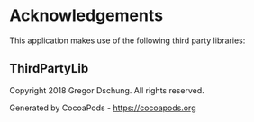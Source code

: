 # Acknowledgements
This application makes use of the following third party libraries:

## ThirdPartyLib

Copyright 2018 Gregor Dschung. All rights reserved.

Generated by CocoaPods - https://cocoapods.org
